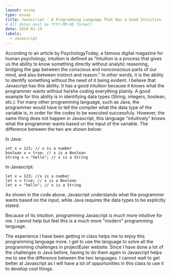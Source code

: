 ```yaml
---
layout: essay
type: essay
title: Javascript - A Programming Language That Has a Good Intuition
# All dates must be YYYY-MM-DD format!
date: 2018-01-19
labels:
  - Javascript
---
```

According to an article by PsychologyToday, a famous digital magazine for human psychology, intuition is defined as "Intuition is a process that gives us the ability to know something directly without analytic reasoning, bridging the gap between the conscious and nonconscious parts of our mind, and also between instinct and reason." In other words, it is the ability to identify something without the need of it being evident. I believe that Javascript has this ability. It has a good intuition because it knows what the programmer wants without he/she coding everything plainly. A good example for this ability is in identifying data types (String, integers, boolean, etc.). For many other programming language, such as Java, the programmer would have to tell the compiler what the data type of the variable is, in order for the codes to be executed successfuly. However, the same thing does not happen in Javascript, this language "intuitively" knows what the programmer wants based on the input of the variable. The difference between the two are shown below:

In Java:

```
int x = 123; // x is a number
boolean x = true; // x is a Boolean
String x = "hello"; // x is a String
```
In Javascript:
```
let x = 123; //x is a number
let x = true; // x is a Boolean
let x = "hello"; // x is a String
```

As shown in the code above, Javascript understands what the programmer wants based on the input, while Java requires the data types to be explicitly stated.

Because of its intuition, programming Javascript is much more intuitive for me. I cannot help but feel this is a much more "modern" programming language.

The experience I have been getting in class helps me to enjoy this programming language more. I get to use the language to solve all the programming challenges in projectEuler website. Since I have done a lot of the challenges in Java before, having to do them again in Javascript helps me to see the difference between the two languages. I cannot wait to get better at Javascript as I will have a lot of oppurtunities in this class to use it to develop cool things.
